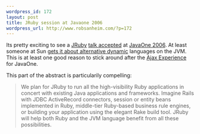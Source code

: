 ```yaml
--- 
wordpress_id: 172
layout: post
title: JRuby session at Javaone 2006
wordpress_url: http://www.robsanheim.com/?p=172
---
```

Its pretty exciting to see a <a href="http://jruby.sf.net/">JRuby</a> <a href="http://headius.blogspot.com/2006/01/were-going-to-san-francisco.html">talk accepted</a> at <a href="http://java.sun.com/javaone/sf/index.jsp">JavaOne 2006</a>.  At least someone at Sun <a href="http://www.almaer.com/blog/archives/001125.html">gets it about alternative dynamic</a> languages on the JVM.  This is at least one good reason to stick around after the <a href="http://theajaxexperience.com">Ajax Experience</a> for JavaOne.

This part of the abstract is particularily compelling:

<blockquote>We plan for JRuby to run all the high-visibility Ruby applications in concert with existing Java applications and frameworks. Imagine Rails with JDBC ActiveRecord connectors, session or entity beans implemented in Ruby, middle-tier Ruby-based business rule engines, or building your application using the elegant Rake build tool. JRuby will help both Ruby and the JVM language benefit from all these possibilities.</blockquote>
